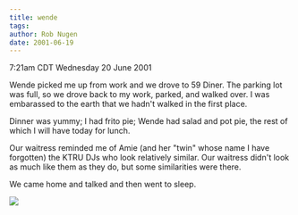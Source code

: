 ```yaml
---
title: wende
tags: 
author: Rob Nugen
date: 2001-06-19
---
```


<title>Wende</title>
<p class=date>7:21am CDT Wednesday 20 June 2001</p>

<p>Wende picked me up from work and we drove to 59 Diner.  The parking
lot was full, so we drove back to my work, parked, and walked over.  I
was embarassed to the earth that we hadn't walked in the first
place.</p>

<p>Dinner was yummy; I had frito pie; Wende had salad and pot pie, the
rest of which I will have today for lunch.</p>

<p>Our waitress reminded me of Amie (and her "twin" whose name I have
forgotten) the KTRU DJs who look relatively similar.  Our waitress
didn't look as much like them as they do, but some similarities were
there.</p>

<p>We came home and talked and then went to sleep.</p>

<p><img src='/images/rob/wL-ROB.gif'/></p>

